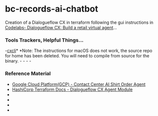 # bc-records-ai-chatbot

Creation of a Dialogueflow CX in terraform following the gui instructions in [Codelabs- Dialogueflow CX: Build a retail virtual agent](https://codelabs.developers.google.com/codelabs/dialogflow-cx-retail-agent#1)... 

### Tools Trackers, Helpful Things...
-[cxcli](https://itrau.co/cxcli)*
*Note: The instructions for macOS does not work, the source repo for home has been deleted. You will need to compile from source for the binary.
-[]()
-[]()
-[]()
-[]()

### Reference Material
- [Google Cloud Platform(GCP) - Contact Center AI Shirt Order Agent](https://github.com/GoogleCloudPlatform/contact-center-ai-samples/blob/main/dialogflow-cx/shirt-order-agent/flows.tf)
- [HashiCorp Terraform Docs - Dialogueflow CX Agent Module](https://registry.terraform.io/providers/hashicorp/google/latest/docs/resources/dialogflow_cx_agent)
- []()
- []()
- []()
- []()

